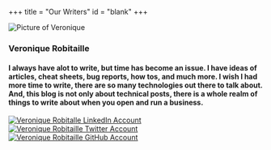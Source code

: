 +++
title = "Our Writers"
id = "blank"
+++


<div class="bkg-04">
	<div>
		<img src="/img/bloggers/veronique_business.jpg" alt="Picture of Veronique">
	</div>
    <h3>
        Veronique Robitaille
    </h3>
	<div class="bkg-05">
		<h4 class="font01">
			<p>
				I always have alot to write, but time has become an issue.  I have ideas of articles, cheat sheets, bug reports, how tos, and much more.  I wish I had more time to write, there are so many technologies out there to talk about.  And, this blog is not only about technical posts, there is a whole realm of things to write about when you open and run a business.
			</p>
		</h4>
	</div>
	<a href="https://www.linkedin.com/in/veroniqueheitor/" target="blank">
	<img style="float" src="/img/bloggers/linkedin.png" alt="Veronique Robitalle LinkedIn Account">
	</a>
	<a href="https://twitter.com/moicoquille" target="blank">            
	<img style="float" src="/img/bloggers/twitter.png" alt="Veronique Robitaille Twitter Account">
    </a>
    <a href="https://github.com/MoiCoquille" target="blank">                         
    <img style="float" src="/img/bloggers/github.png" alt="Veronique Robitaille GitHub Account">
    </a>
</div>
